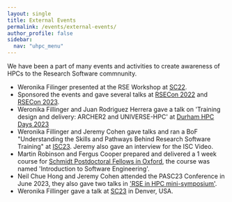 ```yaml
---
layout: single  
title: External Events
permalink: /events/external-events/
author_profile: false
sidebar:
  nav: "uhpc_menu"
---
```


We have been a part of many events and activities to create awareness of HPCs to the Research Software commnunity.  


- Weronika Filinger presented at the RSE Workshop at [SC22](https://us-rse.org/rse-hpc-2022/).
- Sponsored the events and gave several talks at [RSECon 2022](https://rsecon2022.society-rse.org/) and [RSECon 2023](https://rsecon23.society-rse.org/).
- Weronika Fillinger and Juan Rodriguez Herrera gave a talk on 'Training design and delivery: ARCHER2 and UNIVERSE-HPC' at [Durham HPC Days 2023](https://tobiasweinzierl.webspace.durham.ac.uk/research/workshops/durham-hpc-days-spring-2023/)
- Weronika Fillinger and Jeremy Cohen gave talks and ran a BoF "Understanding the Skills and Pathways Behind Research Software Training" at [ISC23](https://app.swapcard.com/widget/event/isc-high-performance-2023/planning/UGxhbm5pbmdfMTIyMDgzNg==). Jeremy also gave an interview for the ISC Video.
- Martin Robinson and Fergus Cooper prepared and delivered a 1 week course for [Schmidt Postdoctoral Fellows in Oxford](https://train.oxrse.uk/), the course was named 'Introduction to Software Engineering'.
- Neil Chue Hong and Jeremy Cohen attended the PASC23 Conference in June 2023, they also gave two talks in ['RSE in HPC mini-symposium'](https://pasc23.pasc-conference.org/program/minisymposia/).
- Weronika Fillinger gave a talk at [SC23](https://sc23.supercomputing.org/) in Denver, USA.
